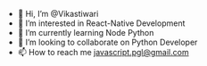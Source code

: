 - 👋 Hi, I’m @Vikastiwari
- 👀 I’m interested in React-Native Development
- 🌱 I’m currently learning Node Python
- 💞️ I’m looking to collaborate on Python Developer
- 📫 How to reach me javascript.pgl@gmail.com

<!---
Aman121K/Aman121K is a ✨ special ✨ repository because its `README.md` (this file) appears on your GitHub profile.
You can click the Preview link to take a look at your changes.
--->

